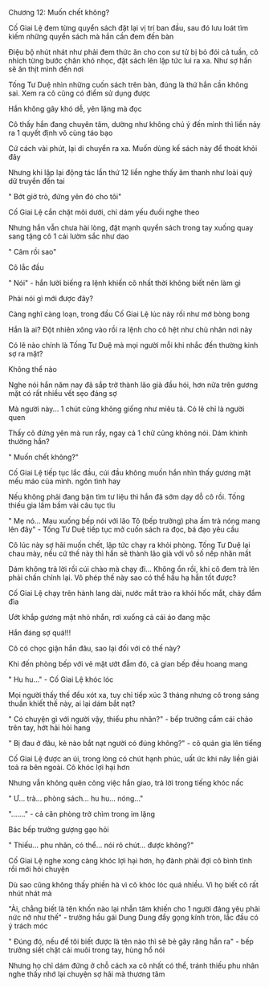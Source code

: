 




Chương 12: Muốn chết không?


Cố Giai Lệ đem từng quyển sách đặt lại vị trí ban đầu, sau đó lưu loát tìm kiếm những quyển sách mà hắn cần đem đến bàn

Điệu bộ nhút nhát như phải đem thức ăn cho con sư tử bị bỏ đói cả tuần, cô nhích từng bước chân khó nhọc, đặt sách lên lập tức lui ra xa. Như sợ hắn sẽ ăn thịt mình đến nơi

Tống Tư Duệ nhìn những cuốn sách trên bàn, đúng là thứ hắn cần không sai. Xem ra cô cũng có điểm sử dụng được

Hắn không gây khó dễ, yên lặng mà đọc

Cô thấy hắn đang chuyên tâm, dường như không chú ý đến mình thì liền nảy ra 1 quyết định vô cùng táo bạo

Cứ cách vài phút, lại di chuyển ra xa. Muốn dùng kế sách này để thoát khỏi đây

Nhưng khi lặp lại động tác lần thứ 12 liền nghe thấy âm thanh như loài quỷ dữ truyền đến tai

" Bớt giở trò, đứng yên đó cho tôi"


Cố Giai Lệ cắn chặt môi dưới, chỉ dám yếu đuối nghe theo



Nhưng hắn vẫn chưa hài lòng, đặt mạnh quyển sách trong tay xuống quay sang tặng cô 1 cái lườm sắc như dao

" Câm rồi sao"

Cô lắc đầu

" Nói" - hắn lười biếng ra lệnh khiến cô nhất thời không biết nên làm gì

Phải nói gì mới được đây?

Càng nghĩ càng loạn, trong đầu Cố Giai Lệ lúc này rối như mớ bòng bong

Hắn là ai? Đột nhiên xông vào rồi ra lệnh cho cô hệt như chủ nhân nơi này

Có lẽ nào chính là Tống Tư Duệ mà mọi người mỗi khi nhắc đến thường kinh sợ ra mặt?

Không thể nào

Nghe nói hắn năm nay đã sắp trở thành lão già đầu hói, hơn nữa trên gương mặt có rất nhiều vết sẹo đáng sợ

Mà người này... 1 chút cũng không giống như miêu tả. Có lẽ chỉ là người quen

Thấy cô đứng yên mà run rẩy, ngay cả 1 chữ cũng không nói. Dám khinh thường hắn?

" Muốn chết không?"

Cố Giai Lệ tiếp tục lắc đầu, cúi đầu không muốn hắn nhìn thấy gương mặt mếu máo của mình. ngôn tình hay



Nếu không phải đang bận tìm tư liệu thì hắn đã sớm dạy dỗ cô rồi. Tống thiếu gia lầm bầm vài câu tục tĩu

" Mẹ nó... Mau xuống bếp nói với lão Tô (bếp trưởng) pha ấm trà nóng mang lên đây" - Tống Tư Duệ tiếp tục mở cuốn sách ra đọc, bá đạo yêu cầu

Cô lúc này sợ hãi muốn chết, lập tức chạy ra khỏi phòng. Tống Tư Duệ lại chau mày, nếu cứ thế này thì hắn sẽ thành lão già với vô số nếp nhăn mất

Dám không trả lời rồi cúi chào mà chạy đi... Không ổn rồi, khi cô đem trà lên phải chấn chỉnh lại. Vô phép thế này sao có thể hầu hạ hắn tốt được?

Cố Giai Lệ chạy trên hành lang dài, nước mắt trào ra khỏi hốc mắt, chảy đầm đìa

Ướt khắp gương mặt nhỏ nhắn, rơi xuống cả cái áo đang mặc

Hắn đáng sợ quá!!!

Cô có chọc giận hắn đâu, sao lại đối với cô thế này?

Khi đến phòng bếp với vẻ mặt ướt đẫm đó, cả gian bếp đều hoang mang

" Hu hu..." - Cố Giai Lệ khóc lóc

Mọi người thấy thế đều xót xa, tuy chỉ tiếp xúc 3 tháng nhưng cô trong sáng thuần khiết thế này, ai lại dám bắt nạt?

" Có chuyện gì với người vậy, thiếu phu nhân?" - bếp trưởng cầm cái chảo trên tay, hớt hải hỏi hang

" Bị đau ở đâu, kẻ nào bắt nạt người có đúng không?" - cô quản gia lên tiếng

Cố Giai Lệ được an ủi, trong lòng có chút hạnh phúc, uất ức khi nãy liền giải toả ra bên ngoài. Cô khóc lợi hại hơn

Nhưng vẫn không quên công việc hắn giao, trả lời trong tiếng khóc nấc

" Ư... trà... phòng sách... hu hu... nóng..."

"......." - cả căn phòng trở chìm trong im lặng

Bác bếp trưởng gượng gạo hỏi

" Thiếu... phu nhân, có thể... nói rõ chút... được không?"

Cố Giai Lệ nghe xong càng khóc lợi hại hơn, họ đành phải đợi cô bình tĩnh rồi mới hỏi chuyện

Dù sao cũng không thấy phiền hà vì cô khóc lóc quá nhiều. Vì họ biết cô rất nhút nhát mà

"Ài, chẳng biết là tên khốn nào lại nhẫn tâm khiến cho 1 người đáng yêu phải nức nở như thế" - trưởng hầu gái Dung Dung đẩy gọng kính tròn, lắc đầu có ý trách móc

" Đúng đó, nếu để tôi biết được là tên nào thì sẽ bẻ gãy răng hắn ra" - bếp trưởng siết chặt cái muôi trong tay, hùng hổ nói

Nhưng họ chỉ dám đứng ở chỗ cách xa cô nhất có thể, tránh thiếu phu nhân nghe thấy nhớ lại chuyện sợ hãi mà thương tâm




